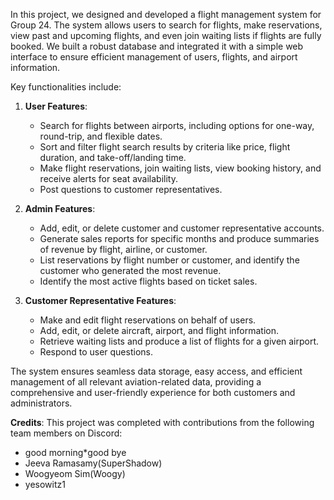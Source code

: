 In this project, we designed and developed a flight management system for Group 24. The system allows users to search for flights, make reservations, view past and upcoming flights, and even join waiting lists if flights are fully booked. We built a robust database and integrated it with a simple web interface to ensure efficient management of users, flights, and airport information.

Key functionalities include: 

1. **User Features**:
   - Search for flights between airports, including options for one-way, round-trip, and flexible dates.
   - Sort and filter flight search results by criteria like price, flight duration, and take-off/landing time.
   - Make flight reservations, join waiting lists, view booking history, and receive alerts for seat availability.
   - Post questions to customer representatives.

2. **Admin Features**:
   - Add, edit, or delete customer and customer representative accounts.
   - Generate sales reports for specific months and produce summaries of revenue by flight, airline, or customer.
   - List reservations by flight number or customer, and identify the customer who generated the most revenue.
   - Identify the most active flights based on ticket sales.

3. **Customer Representative Features**:
   - Make and edit flight reservations on behalf of users.
   - Add, edit, or delete aircraft, airport, and flight information.
   - Retrieve waiting lists and produce a list of flights for a given airport.
   - Respond to user questions.

The system ensures seamless data storage, easy access, and efficient management of all relevant aviation-related data, providing a comprehensive and user-friendly experience for both customers and administrators.

**Credits**:
This project was completed with contributions from the following team members on Discord:
- good morning*good bye
- Jeeva Ramasamy(SuperShadow)
- Woogyeom Sim(Woogy)
- yesowitz1
